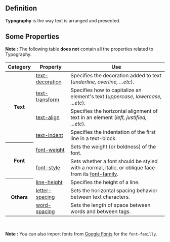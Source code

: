 ## Definition

**Typography** is the way text is arranged and presented.

## Some Properties

**Note :** The following table **does not** contain all the properties related to Typography.

<table>
  <thead>
    <tr>
      <th scope="col">Category</th>
      <th scope="col">Property</th>
      <th scope="col">Use</th>
    </tr>
  </thead>
  <tbody>
    <tr>
      <th scope="row" rowspan="4">Text</th>
      <td><a href="https://developer.mozilla.org/en-US/docs/Web/CSS/text-decoration">text-decoration</a></td>
      <td>Specifies the decoration added to text (<em>underline, overline, ...etc</em>).</td>
    </tr>
    <tr>
      <td><a href="https://developer.mozilla.org/en-US/docs/Web/CSS/text-transform">text-transform</a></td>
      <td>Specifies how to capitalize an element's text (<em>uppercase, lowercase, ...etc</em>).</td>
    </tr>
    <tr>
      <td><a href="https://developer.mozilla.org/en-US/docs/Web/CSS/text-align">text-align</a></td>
      <td>Specifies the horizontal alignment of text in an element (<em>left, justified, ...etc</em>).</td>
    </tr>
    <tr>
      <td><a href="https://developer.mozilla.org/en-US/docs/Web/CSS/text-indent">text-indent</a></td>
      <td>Specifies the indentation of the first line in a text-block.</td>
    </tr>
    <tr>
      <th scope="row" rowspan="2">Font</th>
      <td><a href="https://developer.mozilla.org/en-US/docs/Web/CSS/font-weight">font-weight</a></td>
      <td>Sets the weight (or boldness) of the font.</td>
    </tr>
    <tr>
      <td><a href="https://developer.mozilla.org/en-US/docs/Web/CSS/font-style">font-style</a></td>
      <td>Sets whether a font should be styled with a normal, italic, or oblique face from its <a href="https://developer.mozilla.org/en-US/docs/Web/CSS/font-family">font-family</a>.</td>
    </tr>
    <tr>
      <th scope="row" rowspan="3">Others</th>
      <td><a href="https://developer.mozilla.org/en-US/docs/Web/CSS/line-height">line-height</a></td>
      <td>Specifies the height of a line.</td>
    </tr>
    <tr>
      <td><a href="https://developer.mozilla.org/en-US/docs/Web/CSS/letter-spacing">letter-spacing</a></td>
      <td>Sets the horizontal spacing behavior between text characters.</td>
    </tr>
    <tr>
      <td><a href="https://developer.mozilla.org/en-US/docs/Web/CSS/word-spacing">word-spacing</a></td>
      <td>Sets the length of space between words and between tags.</td>
    </tr>
  </tbody>
</table>

<br>

**Note :** You can also import fonts from [Google Fonts](https://fonts.google.com/) for the `font-familly`.
